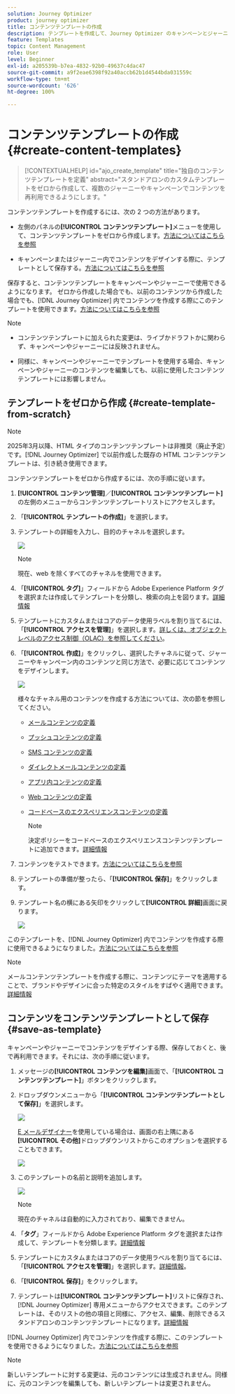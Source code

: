 ```yaml
---
solution: Journey Optimizer
product: journey optimizer
title: コンテンツテンプレートの作成
description: テンプレートを作成して、Journey Optimizer のキャンペーンとジャーニーでコンテンツを再利用する方法を学ぶ
feature: Templates
topic: Content Management
role: User
level: Beginner
exl-id: a205539b-b7ea-4832-92b0-49637c4dac47
source-git-commit: a9f2eae6398f92a40accb62b1d4544bda031559c
workflow-type: tm+mt
source-wordcount: '626'
ht-degree: 100%

---
```


# コンテンツテンプレートの作成 {#create-content-templates}

>[!CONTEXTUALHELP]
>id="ajo_create_template"
>title="独自のコンテンツテンプレートを定義"
>abstract="スタンドアロンのカスタムテンプレートをゼロから作成して、複数のジャーニーやキャンペーンでコンテンツを再利用できるようにします。"

コンテンツテンプレートを作成するには、次の 2 つの方法があります。

* 左側のパネルの&#x200B;**[!UICONTROL コンテンツテンプレート]**&#x200B;メニューを使用して、コンテンツテンプレートをゼロから作成します。[方法についてはこちらを参照](#create-template-from-scratch)

* キャンペーンまたはジャーニー内でコンテンツをデザインする際に、テンプレートとして保存する。[方法についてはこちらを参照](#save-as-template)

保存すると、コンテンツテンプレートをキャンペーンやジャーニーで使用できるようになります。 ゼロから作成した場合でも、以前のコンテンツから作成した場合でも、[!DNL Journey Optimizer] 内でコンテンツを作成する際にこのテンプレートを使用できます。[方法についてはこちらを参照](#use-content-templates)

>[!NOTE]
>
>* コンテンツテンプレートに加えられた変更は、ライブかドラフトかに関わらず、キャンペーンやジャーニーには反映されません。
>
>* 同様に、キャンペーンやジャーニーでテンプレートを使用する場合、キャンペーンやジャーニーのコンテンツを編集しても、以前に使用したコンテンツテンプレートには影響しません。

## テンプレートをゼロから作成 {#create-template-from-scratch}

>[!NOTE]
>
>2025年3月以降、HTML タイプのコンテンツテンプレートは非推奨（廃止予定）です。[!DNL Journey Optimizer] で以前作成した既存の HTML コンテンツテンプレートは、引き続き使用できます。

コンテンツテンプレートをゼロから作成するには、次の手順に従います。

1. **[!UICONTROL コンテンツ管理]**／**[!UICONTROL コンテンツテンプレート]**&#x200B;の左側のメニューからコンテンツテンプレートリストにアクセスします。

1. 「**[!UICONTROL テンプレートの作成]**」を選択します。

1. テンプレートの詳細を入力し、目的のチャネルを選択します。

   ![](assets/content-template-channels.png)

   >[!NOTE]
   >
   >現在、web を除くすべてのチャネルを使用できます。

1. 「**[!UICONTROL タグ]**」フィールドから Adobe Experience Platform タグを選択または作成してテンプレートを分類し、検索の向上を図ります。[詳細情報](../start/search-filter-categorize.md#tags)

1. テンプレートにカスタムまたはコアのデータ使用ラベルを割り当てるには、「**[!UICONTROL アクセスを管理]**」を選択します。[詳しくは、オブジェクトレベルのアクセス制御（OLAC）を参照してください](../administration/object-based-access.md)。

1. 「**[!UICONTROL 作成]**」をクリックし、選択したチャネルに従って、ジャーニーやキャンペーン内のコンテンツと同じ方法で、必要に応じてコンテンツをデザインします。

   ![](assets/content-template-edition.png)

   様々なチャネル用のコンテンツを作成する方法については、次の節を参照してください。
   * [メールコンテンツの定義](../email/get-started-email-design.md)
   * [プッシュコンテンツの定義](../push/design-push.md)
   * [SMS コンテンツの定義](../sms/create-sms.md#sms-content)
   * [ダイレクトメールコンテンツの定義](../direct-mail/create-direct-mail.md)
   * [アプリ内コンテンツの定義](../in-app/design-in-app.md)
   * [Web コンテンツの定義](../web/create-web.md#edit-web-content)
   * [コードベースのエクスペリエンスコンテンツの定義](../code-based/create-code-based.md)

     >[!NOTE]
     >
     >決定ポリシーをコードベースのエクスペリエンスコンテンツテンプレートに追加できます。[詳細情報](../experience-decisioning/create-decision.md#add-decision)

1. コンテンツをテストできます。[方法についてはこちらを参照](#test-template)

1. テンプレートの準備が整ったら、「**[!UICONTROL 保存]**」をクリックします。

1. テンプレート名の横にある矢印をクリックして&#x200B;**[!UICONTROL 詳細]**&#x200B;画面に戻ります。

   ![](assets/content-template-back.png)

このテンプレートを、[!DNL Journey Optimizer] 内でコンテンツを作成する際に使用できるようになりました。[方法についてはこちらを参照](#use-content-templates)

>[!NOTE]
>
>メールコンテンツテンプレートを作成する際に、コンテンツにテーマを適用することで、ブランドやデザインに合った特定のスタイルをすばやく適用できます。[詳細情報](../email/apply-email-themes.md)

## コンテンツをコンテンツテンプレートとして保存 {#save-as-template}

キャンペーンやジャーニーでコンテンツをデザインする際、保存しておくと、後で再利用できます。それには、次の手順に従います。

1. メッセージの&#x200B;**[!UICONTROL コンテンツを編集]**&#x200B;画面で、「**[!UICONTROL コンテンツテンプレート]**」ボタンをクリックします。

1. ドロップダウンメニューから「**[!UICONTROL コンテンツテンプレートとして保存]**」を選択します。

   ![](assets/content-template-button-save.png)

   [E メールデザイナー](../email/get-started-email-design.md)を使用している場合は、画面の右上隅にある&#x200B;**[!UICONTROL その他]**&#x200B;ドロップダウンリストからこのオプションを選択することもできます。

   ![](assets/content-template-more-button-save.png)

1. このテンプレートの名前と説明を追加します。

   ![](assets/content-template-name.png)

   >[!NOTE]
   >
   >現在のチャネルは自動的に入力されており、編集できません。

1. 「**タグ**」フィールドから Adobe Experience Platform タグを選択または作成して、テンプレートを分類します。[詳細情報](../start/search-filter-categorize.md#tags)

1. テンプレートにカスタムまたはコアのデータ使用ラベルを割り当てるには、「**[!UICONTROL アクセスを管理]**」を選択します。[詳細情報](../administration/object-based-access.md)。

1. 「**[!UICONTROL 保存]**」をクリックします。

1. テンプレートは&#x200B;**[!UICONTROL コンテンツテンプレート]**&#x200B;リストに保存され、[!DNL Journey Optimizer] 専用メニューからアクセスできます。このテンプレートは、そのリストの他の項目と同様に、アクセス、編集、削除できるスタンドアロンのコンテンツテンプレートになります。[詳細情報](#access-manage-templates)

[!DNL Journey Optimizer] 内でコンテンツを作成する際に、このテンプレートを使用できるようになりました。[方法についてはこちらを参照](#use-content-templates)

>[!NOTE]
>
>新しいテンプレートに対する変更は、元のコンテンツには生成されません。同様に、元のコンテンツを編集しても、新しいテンプレートは変更されません。


